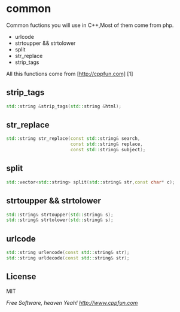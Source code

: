 common
=========

Common fuctions you will use in C++,Most of them come from php.

  - urlcode
  - strtoupper && strtolower
  - split
  - str_replace
  - strip_tags

All this functions come from [http://cppfun.com] [1]


strip_tags
--------------

```cpp
std::string &strip_tags(std::string &html);
```

str_replace
----------

```cpp
std::string str_replace(const std::string& search,
                        const std::string& replace,
                        const std::string& subject);
```
split
----------
```cpp
std::vector<std::string> split(std::string& str,const char* c);
```

strtoupper && strtolower
----------
```cpp
std::string& strtoupper(std::string& s);
std::string& strtolower(std::string& s);
```

urlcode
----------
```cpp
std::string urlencode(const std::string& str);
std::string urldecode(const std::string& str);
```

License
-

MIT

*Free Software, heaven Yeah!*
*http://www.cppfun.com*


  

    
